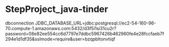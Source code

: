 # StepProject_java-tinder

dbconnection JDBC_DATABASE_URL=jdbc:postgresql://ec2-54-160-96-70.compute-1.amazonaws.com:5432/d3f5i1si31cu2r?password=08e82ee554cc6d7797e7ddbc5967426b462960fe4e28fccfaeb7f294e1d1df35&sslmode=require&user=bzqpbltonvtiqf

